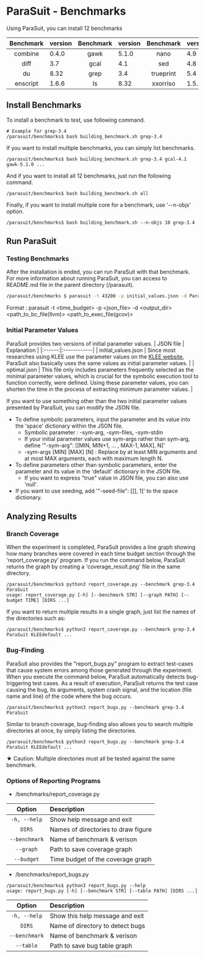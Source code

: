 # ParaSuit - Benchmarks

Using ParaSuit, you can install 12 benchmarks

| Benchmark | version | Benchmark | version | Benchmark | version |
|:------:|:------------|:------:|:------------|:------:|:------------|
| combine   | 0.4.0 | gawk      | 5.1.0  | nano         | 4.9   |
| diff      | 3.7   | gcal      | 4.1    | sed          | 4.8   |
| du        | 8.32  | grep      | 3.4    | trueprint    | 5.4   |
| enscript  | 1.6.6 | ls        | 8.32   | xxorriso     | 1.5.2 |

## Install Benchmarks
To install a benchmark to test, use following command.
```
# Example for grep-3.4
/parasuit/benchmarks$ bash building_benchmark.sh grep-3.4
```

If you want to install multiple benchmarks, you can simply list benchmarks.
```
/parasuit/benchmarks$ bash building_benchmark.sh grep-3.4 gcal-4.1 gawk-5.1.0 ...
```

And if you want to install all 12 benchmarks, just run the following command.
```
/parasuit/benchmarks$ bash building_benchmark.sh all
```

Finally, if you want to install multiple core for a benchmark, use '--n-objs' option.
```
/parasuit/benchmarks$ bash building_benchmark.sh --n-objs 10 grep-3.4
```

## Run ParaSuit
### Testing Benchmarks
After the installation is ended, you can run ParaSuit with that benchmark. For more information about running ParaSuit, you can access to README.md file in the parent directory (/parasuit).

```bash
/parasuit/benchmarks $ parasuit -t 43200 -p initial_values.json -d ParaSuit grep-3.4/obj-llvm/src/grep.bc grep-3.4/obj-gcov/src/grep
```
Format : parasuit -t <time_budget> -p <json_file> -d <output_dir> <path_to_bc_file(llvm)> <path_to_exec_file(gcov)>

### Initial Parameter Values
ParaSuit provides two versions of initial parameter values.
| JSON file | Explanation | 
|:------:|:------------|
| initial_values.json   | Since most researches using KLEE use the parameter values on the [KLEE website](https://klee-se.org/docs/coreutils-experiments/), ParaSuit also basically uses the same values as initial parameter values. |
| optimal.json      | This file only includes parameters frequently selected as the minimal parameter values, which is crucial for the symbolic execution tool to function correctly, were defined. Using these parameter values, you can shorten the time in the process of extracting minimum parameter values. | 

If you want to use something other than the two initial parameter values presented by ParaSuit, you can modify the JSON file.
+ To define symbolic parameters, input the parameter and its value into the 'space' dictionary within the JSON file.
    + Symbolic parameter : -sym-arg, -sym-files, -sym-stdin
    + If your initial parameter values use sym-args rather than sym-arg, define '"-sym-arg": [[MIN, MIN+1, ... , MAX-1, MAX], N]'
    + -sym-args [MIN] [MAX] [N] : Replace by at least MIN arguments and at most MAX arguments, each with maximum length N.
+ To define parameters other than symbolic parameters, enter the parameter and its value in the 'default' dictionary in the JSON file.
    + If you want to express "true" value in JSON file, you can also use 'null'.
+ If you want to use seeding, add '"-seed-file": [[], 1]' to the space dictionary.

## Analyzing Results
### Branch Coverage
When the experiment is completed, ParaSuit provides a line graph showing how many branches were covered in each time budget section through the 'report_coverage.py' program. If you run the command below, ParaSuit returns the graph by creating a 'coverage_result.png' file in the same directory.
```
/parasuit/benchmarks$ python3 report_coverage.py --benchmark grep-3.4 ParaSuit
usage: report_coverage.py [-h] [--benchmark STR] [--graph PATH] [--budget TIME] [DIRS ...]
```

If you want to return multiple results in a single graph, just list the names of the directories such as:
```
/parasuit/benchmarks$ python3 report_coverage.py --benchmark grep-3.4 ParaSuit KLEEdefault ...
```

### Bug-Finding
ParaSuit also provides the "report_bugs.py" program to extract test-cases that cause system errors among those generated through the experiment. When you execute the command below, ParaSuit automatically detects bug-triggering test cases. As a result of execution, ParaSuit returns the test case causing the bug, its arguments, system crash signal, and the location (file name and line) of the code where the bug occurs.
```
/parasuit/benchmarks$ python3 report_bugs.py --benchmark grep-3.4 ParaSuit
```

Similar to branch coverage, bug-finding also allows you to search multiple directories at once, by simply listing the directories.

```
/parasuit/benchmarks$ python3 report_bugs.py --benchmark grep-3.4 ParaSuit KLEEdefault ...
```

★ Caution: Multiple directories must all be tested against the same benchmark.


### Options of Reporting Programs
+ /benchmarks/report_coverage.py

| Option | Description |
|:------:|:------------|
| `-h, --help`  | Show help message and exit |
| `DIRS`        | Names of directories to draw figure |
| `--benchmark` | Name of benchmark & verison |
| `--graph`     | Path to save coverage graph |
| `--budget`    | Time budget of the coverage graph |

+ /benchmarks/report_bugs.py
```
/parasuit/benchmarks$ python3 report_bugs.py --help
usage: report_bugs.py [-h] [--benchmark STR] [--table PATH] [DIRS ...]
```
| Option | Description |
|:------:|:------------|
| `-h, --help`  | Show this help message and exit |
| `DIRS`        | Name of directory to detect bugs |
| `--benchmark` | Name of benchmark & verison |
| `--table`     | Path to save bug table graph |
